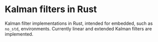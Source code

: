# Kalman filters in Rust
Kalman filter implementations in Rust, intended for embedded, such as `no_std`, environments. Currently linear and extended Kalman filters are implemented.
